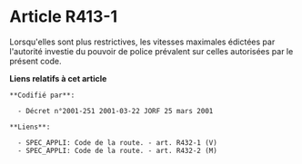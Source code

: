 # Article R413-1

Lorsqu'elles sont plus restrictives, les vitesses maximales édictées par l'autorité investie du pouvoir de police prévalent
sur celles autorisées par le présent code.

**Liens relatifs à cet article**

	**Codifié par**:

	  - Décret n°2001-251 2001-03-22 JORF 25 mars 2001

	**Liens**:

	  - SPEC_APPLI: Code de la route. - art. R432-1 (V)
	  - SPEC_APPLI: Code de la route. - art. R432-2 (M)
